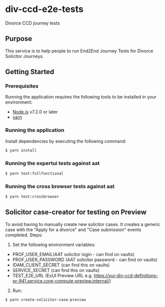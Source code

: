 # div-ccd-e2e-tests

Divorce CCD journey tests

## Purpose

This service is to help people to run End2End Journey Tests for Divorce Solicitor Journeys.

## Getting Started

### Prerequisites

Running the application requires the following tools to be installed in your environment:

  * [Node.js](https://nodejs.org/) v7.2.0 or later
  * [yarn](https://yarnpkg.com/)

### Running the application

Install dependencies by executing the following command:

 ```bash
$ yarn install
 ```

### Running the expertui tests against aat

 ```bash
$ yarn test:fullfunctional
 ```

### Running the cross browser tests against aat

 ```bash
$ yarn test:crossbrowser
 ```

## Solicitor case-creator for testing on Preview
To avoid having to manually create new solicitor cases. It creates a generic case with the "Apply for a divorce" and "Case submission" events completed. Steps:

1. Set the following environment variables:
- PROF_USER_EMAIL(AAT solicitor login - can find on vaults)
- PROF_USER_PASSWORD (AAT solicitor password - can find on vaults)
- IDAM_CLIENT_SECRET (can find this on vaults)
- SERVICE_SECRET (can find this on vaults)
- TEST_E2E_URL (ExUI Preview URL e.g. https://xui-div-ccd-definitions-pr-941.service.core-compute-preview.internal/)

2. Run:
 ```bash
$ yarn create-solicitor-case-preview
 ```
